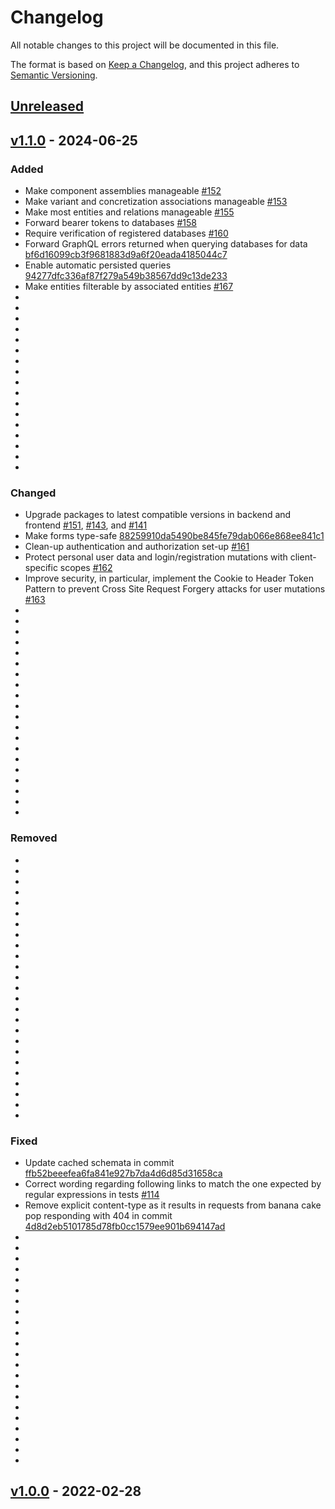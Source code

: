 # Changelog

All notable changes to this project will be documented in this file.

The format is based on [Keep a Changelog](https://keepachangelog.com/en/1.0.0/),
and this project adheres to [Semantic Versioning](https://semver.org/spec/v2.0.0.html).

## [Unreleased]

## [v1.1.0] - 2024-06-25

### Added

-   Make component assemblies manageable [#152](https://github.com/building-envelope-data/metabase/pull/152)
-   Make variant and concretization associations manageable [#153](https://github.com/building-envelope-data/metabase/pull/153)
-   Make most entities and relations manageable [#155](https://github.com/building-envelope-data/metabase/pull/155)
-   Forward bearer tokens to databases [#158](https://github.com/building-envelope-data/metabase/pull/158)
-   Require verification of registered databases [#160](https://github.com/building-envelope-data/metabase/pull/160)
-   Forward GraphQL errors returned when querying databases for data [bf6d16099cb3f9681883d9a6f20eada4185044c7](https://github.com/building-envelope-data/metabase/commit/bf6d16099cb3f9681883d9a6f20eada4185044c7)
-   Enable automatic persisted queries [94277dfc336af87f279a549b38567dd9c13de233](https://github.com/building-envelope-data/metabase/commit/94277dfc336af87f279a549b38567dd9c13de233)
-   Make entities filterable by associated entities [#167](https://github.com/building-envelope-data/metabase/pull/167)
-
-
-
-
-
-
-
-
-
-
-
-
-
-
-
-
-

### Changed

-   Upgrade packages to latest compatible versions in backend and frontend [#151](https://github.com/building-envelope-data/metabase/pull/151), [#143](https://github.com/building-envelope-data/metabase/pull/143), and [#141](https://github.com/building-envelope-data/metabase/pull/141)
-   Make forms type-safe [88259910da5490be845fe79dab066e868ee841c1](https://github.com/building-envelope-data/metabase/commit/88259910da5490be845fe79dab066e868ee841c1)
-   Clean-up authentication and authorization set-up [#161](https://github.com/building-envelope-data/metabase/pull/161)
-   Protect personal user data and login/registration mutations with client-specific scopes [#162](https://github.com/building-envelope-data/metabase/pull/162)
-   Improve security, in particular, implement the Cookie to Header Token Pattern to prevent Cross Site Request Forgery attacks for user mutations [#163](https://github.com/building-envelope-data/metabase/pull/163)
-
-
-
-
-
-
-
-
-
-
-
-
-
-
-
-
-
-
-
-

### Removed

-
-
-
-
-
-
-
-
-
-
-
-
-
-
-
-
-
-
-
-
-
-
-
-
-

### Fixed

-   Update cached schemata in commit [ffb52beeefea6fa841e927b7da4d6d85d31658ca](https://github.com/building-envelope-data/metabase/commit/ffb52beeefea6fa841e927b7da4d6d85d31658ca)
-   Correct wording regarding following links to match the one expected by regular expressions in tests [#114](https://github.com/building-envelope-data/metabase/pull/114)
-   Remove explicit content-type as it results in requests from banana cake pop responding with 404 in commit [4d8d2eb5101785d78fb0cc1579ee901b694147ad](https://github.com/building-envelope-data/metabase/commit/4d8d2eb5101785d78fb0cc1579ee901b694147ad)
-
-
-
-
-
-
-
-
-
-
-
-
-
-
-
-
-
-
-
-
-
-

## [v1.0.0] - 2022-02-28

[Unreleased]: https://github.com/building-envelope-data/metabase/compare/v1.1.0...HEAD

[v1.1.0]: https://github.com/building-envelope-data/metabase/compare/v1.0.0...v1.1.0

[v1.0.0]: https://github.com/building-envelope-data/metabase/compare/5e4c6579bc7b596502c0bc9318cf24435bed2c80...v1.0.0
